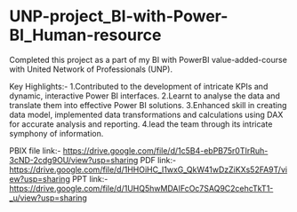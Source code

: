 # UNP-project_BI-with-Power-BI_Human-resource

Completed this project as a part of my BI with PowerBI value-added-course with United Network of Professionals (UNP).

Key Highlights:-
1.Contributed to the development of intricate KPIs and dynamic, interactive Power BI interfaces.
2.Learnt to analyse the data and translate them into effective Power BI solutions.
3.Enhanced skill in creating data model, implemented data transformations and calculations using DAX for accurate analysis and reporting.
4.lead the team through its intricate symphony of information.

PBIX file link:- https://drive.google.com/file/d/1c5B4-ebPB75r0TIrRuh-3cND-2cdg9OU/view?usp=sharing
PDF link:- https://drive.google.com/file/d/1HHOiHC_I1wxG_QkW41wDzZiKXs52FA9T/view?usp=sharing
PPT link:- https://drive.google.com/file/d/1UHQ5hwMDAIFcOc7SAQ9C2cehcTkT1-_u/view?usp=sharing
                                       
